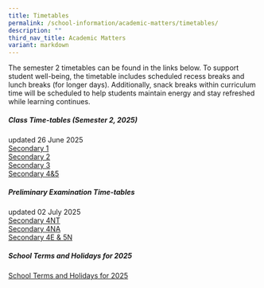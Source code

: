 ```yaml
---
title: Timetables
permalink: /school-information/academic-matters/timetables/
description: ""
third_nav_title: Academic Matters
variant: markdown
---
```

The semester 2 timetables can be found in the links below. To support student well-being, the timetable includes scheduled recess breaks and lunch breaks (for longer days). Additionally, snack breaks within curriculum time will be scheduled to help students maintain energy and stay refreshed while learning continues.

##### Class Time-tables (Semester 2, 2025)
updated 26 June 2025<br>
[Secondary 1](/files/2025_Sem_2_Class_Timetable_Sec_1_24_Jun.pdf)<br>
[Secondary 2](/files/2025_Sem_2_Class_Timetable_Sec_2_24_Jun.pdf)<br>
[Secondary 3](/files/2025_Sem_2_Class_Timetable_Sec_3_24_Jun.pdf)<br>
[Secondary 4&amp;5](/files/2025_Sem_2_Class_Timetable_Sec_45_24_Jun.pdf)

##### Preliminary Examination Time-tables
updated 02 July 2025<br>
[Secondary 4NT](/files/4NT_Preliminary_Examination_2025_updated_1_Jul_25.pdf)<br>
[Secondary 4NA](/files/4NA_Preliminary_Examination_2025_updated_1_Jul_25.pdf)<br>
[Secondary 4E &amp; 5N](/files/4E5N_Preliminary_Examination_2025_updated_1_Jul_25.pdf)

##### School Terms and Holidays for 2025
[School Terms and Holidays for 2025](https://www.moe.gov.sg/news/press-releases/20240812-school-terms-and-holidays-for-2025)